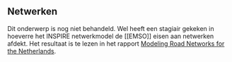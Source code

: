 ## Netwerken

Dit onderwerp is nog niet behandeld. Wel heeft een stagiair gekeken in hoeverre het INSPIRE netwerkmodel de [[EMSO]] eisen aan netwerken afdekt. Het resultaat is te lezen in het rapport [Modeling Road Networks for the Netherlands](https://github.com/Geonovum/disgeo-imsor/blob/master/input/Internship_Report_Tufan.pdf). 

